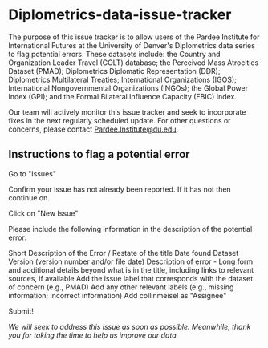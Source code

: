 # Diplometrics-data-issue-tracker

The purpose of this issue tracker is to allow users of the Pardee Institute for International Futures at the University of Denver's Diplometrics data series to flag potential errors. These datasets include: the Country and Organization Leader Travel (COLT) database; the Perceived Mass Atrocities Dataset (PMAD); Diplometrics Diplomatic Representation (DDR); Diplometrics Multilateral Treaties; International Organizations (IGOS); International Nongovernmental Organizations (INGOs); the Global Power Index (GPI); and the Formal Bilateral Influence Capacity (FBIC) Index. 

Our team will actively monitor this issue tracker and seek to incorporate fixes in the next regularly scheduled update. For other questions or concerns, please contact Pardee.Institute@du.edu.

## Instructions to flag a potential error
Go to "Issues"

Confirm your issue has not already been reported. If it has not then continue on.

Click on "New Issue"

Please include the following information in the description of the potential error:

Short Description of the Error / Restate of the title
Date found
Dataset Version (version number and/or file date)
Description of error - Long form and additional details beyond what is in the title, including links to relevant sources, if available
Add the issue label that corresponds with the dataset of concern (e.g., PMAD)
Add any other relevant labels (e.g., missing information; incorrect information)
Add collinmeisel as "Assignee"

Submit!

*We will seek to address this issue as soon as possible. Meanwhile, thank you for taking the time to help us improve our data.*
